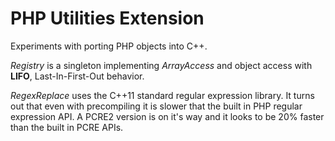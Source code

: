 # PHP Utilities Extension

Experiments with porting PHP objects into C++.

*Registry* is a singleton implementing *ArrayAccess* and object access with **LIFO**, Last-In-First-Out behavior.

*RegexReplace* uses the C++11 standard regular expression library. It turns out that even with precompiling it is slower that the built in PHP regular expression API. A PCRE2 version is on it's way and it looks to be 20% faster than the built in PCRE APIs.